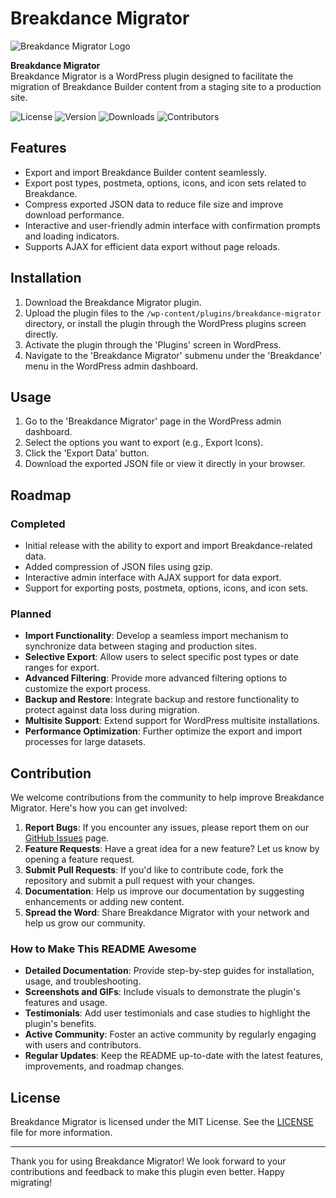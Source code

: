 # Breakdance Migrator

![Breakdance Migrator Logo](https://via.placeholder.com/150) <!-- Zmień link na odpowiedni do Twojego logo -->

**Breakdance Migrator**  
Breakdance Migrator is a WordPress plugin designed to facilitate the migration of Breakdance Builder content from a staging site to a production site.

![License](https://img.shields.io/badge/license-MIT-blue.svg) 
![Version](https://img.shields.io/badge/version-1.0-brightgreen.svg) 
![Downloads](https://img.shields.io/github/downloads/slawomiroruba/breakdance-migrator/total.svg) 
![Contributors](https://img.shields.io/github/contributors/slawomiroruba/breakdance-migrator.svg)

## Features

- Export and import Breakdance Builder content seamlessly.
- Export post types, postmeta, options, icons, and icon sets related to Breakdance.
- Compress exported JSON data to reduce file size and improve download performance.
- Interactive and user-friendly admin interface with confirmation prompts and loading indicators.
- Supports AJAX for efficient data export without page reloads.

## Installation

1. Download the Breakdance Migrator plugin.
2. Upload the plugin files to the `/wp-content/plugins/breakdance-migrator` directory, or install the plugin through the WordPress plugins screen directly.
3. Activate the plugin through the 'Plugins' screen in WordPress.
4. Navigate to the 'Breakdance Migrator' submenu under the 'Breakdance' menu in the WordPress admin dashboard.

## Usage

1. Go to the 'Breakdance Migrator' page in the WordPress admin dashboard.
2. Select the options you want to export (e.g., Export Icons).
3. Click the 'Export Data' button.
4. Download the exported JSON file or view it directly in your browser.

## Roadmap

### Completed

- Initial release with the ability to export and import Breakdance-related data.
- Added compression of JSON files using gzip.
- Interactive admin interface with AJAX support for data export.
- Support for exporting posts, postmeta, options, icons, and icon sets.

### Planned

- **Import Functionality**: Develop a seamless import mechanism to synchronize data between staging and production sites.
- **Selective Export**: Allow users to select specific post types or date ranges for export.
- **Advanced Filtering**: Provide more advanced filtering options to customize the export process.
- **Backup and Restore**: Integrate backup and restore functionality to protect against data loss during migration.
- **Multisite Support**: Extend support for WordPress multisite installations.
- **Performance Optimization**: Further optimize the export and import processes for large datasets.

## Contribution

We welcome contributions from the community to help improve Breakdance Migrator. Here's how you can get involved:

1. **Report Bugs**: If you encounter any issues, please report them on our [GitHub Issues](https://github.com/slawomiroruba/breakdance-migrator/issues) page.
2. **Feature Requests**: Have a great idea for a new feature? Let us know by opening a feature request.
3. **Submit Pull Requests**: If you'd like to contribute code, fork the repository and submit a pull request with your changes.
4. **Documentation**: Help us improve our documentation by suggesting enhancements or adding new content.
5. **Spread the Word**: Share Breakdance Migrator with your network and help us grow our community.

### How to Make This README Awesome

- **Detailed Documentation**: Provide step-by-step guides for installation, usage, and troubleshooting.
- **Screenshots and GIFs**: Include visuals to demonstrate the plugin's features and usage.
- **Testimonials**: Add user testimonials and case studies to highlight the plugin's benefits.
- **Active Community**: Foster an active community by regularly engaging with users and contributors.
- **Regular Updates**: Keep the README up-to-date with the latest features, improvements, and roadmap changes.

## License

Breakdance Migrator is licensed under the MIT License. See the [LICENSE](https://github.com/slawomiroruba/breakdance-migrator/blob/main/LICENSE) file for more information.

---

Thank you for using Breakdance Migrator! We look forward to your contributions and feedback to make this plugin even better. Happy migrating!
